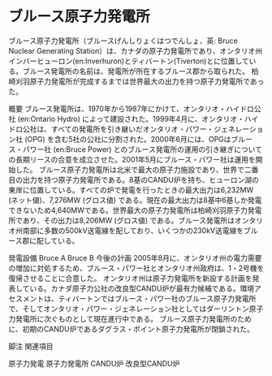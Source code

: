 # ブルース原子力発電所

ブルース原子力発電所（ブルースげんしりょくはつでんしょ、英: Bruce Nuclear Generating Station）は、カナダの原子力発電所であり、オンタリオ州インバーヒューロン(en:Inverhuron)とティバートン(Tiverton)とに位置している。ブルース発電所の名前は、発電所が所在するブルース郡から取られた。
柏崎刈羽原子力発電所が完成するまでは世界最大の出力を持つ原子力発電所であった。

概要
ブルース発電所は、1970年から1987年にかけて、オンタリオ・ハイドロ公社 (en:Ontario Hydro) によって建設された。1999年4月に、オンタリオ・ハイドロ公社は、すべての発電所を引き継いだオンタリオ・パワー・ジェネレーション社 (OPG) を含む5社の公社に分割された。2000年6月には、OPGはブルース・パワー社 (en:Bruce Power) とのブルース発電所の運用の引き継ぎについての長期リースの合意を成立させた。2001年5月にブルース・パワー社は運用を開始した。
ブルース原子力発電所は北米で最大の原子力施設であり、世界で二番目の出力を持つ原子力発電所である。8基のCANDU炉を持ち、ヒューロン湖の東岸に位置している。すべての炉で発電を行ったときの最大出力は6,232MW (ネット値)、7,276MW (グロス値) である。現在の最大出力は8基中6基しか発電できないため4,640MWである。世界最大の原子力発電所は柏崎刈羽原子力発電所であり、その出力は8,206MW (グロス値) である。ブルース発電所はオンタリオ州南部に多数の500kV送電線を配しており、いくつかの230kV送電線をブルース郡に配している。

発電設備
Bruce A
Bruce B
今後の計画
2005年8月に、オンタリオ州の電力需要の増加に対処するため、ブルース・パワー社とオンタリオ州政府は、1・2号機を復帰させることに合意した。
オンタリオ州は原子力発電所を新設する計画を発表している。カナダ原子力公社の改良型CANDU炉が最有力候補である。環境アセスメントは、ティバートンではブルース・パワー社のブルース原子力発電所で、そしてオンタリオ・パワー・ジェネレーション社としてはダーリントン原子力発電所に次ぐものとして現在進行中である。
ブルース原子力発電所のために、初期のCANDU炉であるダグラス・ポイント原子力発電所が閉鎖された。

脚注
関連項目

原子力発電
原子力発電所
CANDU炉
改良型CANDU炉
